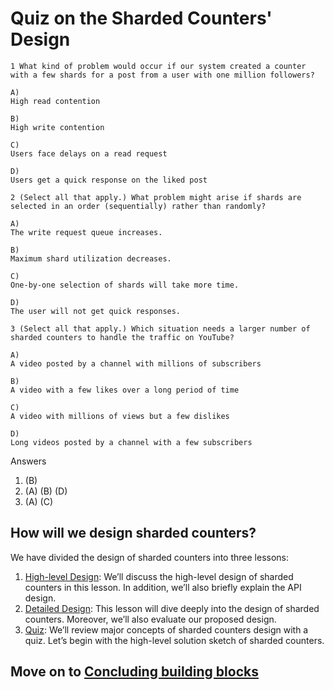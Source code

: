 # Quiz on the Sharded Counters' Design
```
1 What kind of problem would occur if our system created a counter with a few shards for a post from a user with one million followers?

A)
High read contention

B)
High write contention

C)
Users face delays on a read request

D)
Users get a quick response on the liked post
```

```
2 (Select all that apply.) What problem might arise if shards are selected in an order (sequentially) rather than randomly?

A)
The write request queue increases.

B)
Maximum shard utilization decreases.

C)
One-by-one selection of shards will take more time.

D)
The user will not get quick responses.
```

```
3 (Select all that apply.) Which situation needs a larger number of sharded counters to handle the traffic on YouTube?

A)
A video posted by a channel with millions of subscribers

B)
A video with a few likes over a long period of time

C)
A video with millions of views but a few dislikes

D)
Long videos posted by a channel with a few subscribers
```

Answers
1. (B) 
2. (A) (B) (D)
3. (A) (C)



## How will we design sharded counters?

We have divided the design of sharded counters into three lessons:

1. [High-level Design](../High-level%20Design%20of%20Sharded%20Counters/): We’ll discuss the high-level design of sharded counters in this lesson. In addition, we’ll also briefly explain the API design.
2. [Detailed Design](../Detailed%20Design%20of%20Sharded%20Counters/): This lesson will dive deeply into the design of sharded counters. Moreover, we’ll also evaluate our proposed design.
3. [Quiz](../Quiz%20on%20the%20Sharded%20Counters'%20Design/): We’ll review major concepts of sharded counters design with a quiz.
Let’s begin with the high-level solution sketch of sharded counters.


## Move on to [Concluding building blocks](../../Concluding%20the%20Building%20Blocks%20Discussion/Wrapping%20Up%20the%20Building%20Blocks%20Discussion/)